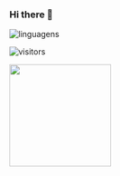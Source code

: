 ### Hi there 👋

![linguagens](https://github-readme-stats.vercel.app/api/top-langs/?username=yngv&layout=compact)

![visitors](https://visitor-badge.glitch.me/badge?page_id=yngv)

<img height="180em" src="https://github-readme-stats.vercel.app/api?username=yngv&show_icons=true&hide_border=true&&count_private=true&include_all_commits=true" />

<!--
**yngv/yngv** is a ✨ _special_ ✨ repository because its `README.md` (this file) appears on your GitHub profile.

Here are some ideas to get you started:

- 🔭 I’m currently working on ...
- 🌱 I’m currently learning ...
- 👯 I’m looking to collaborate on ...
- 🤔 I’m looking for help with ...
- 💬 Ask me about ...
- 📫 How to reach me: ...
- 😄 Pronouns: ...
- ⚡ Fun fact: ...
-->

